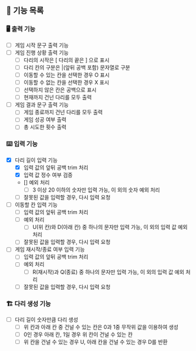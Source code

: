 ## 📝 기능 목록

### 🖥 출력 기능

- [ ] 게임 시작 문구 출력 기능
- [ ] 게임 진행 상황 출력 기능
    - [ ] 다리의 시작은 [ 다리의 끝은 ] 으로 표시
    - [ ] 다리 칸의 구분은 |(앞뒤 공백 포함) 문자열로 구분
    - [ ] 이동할 수 있는 칸을 선택한 경우 O 표시
    - [ ] 이동할 수 없는 칸을 선택한 경우 X 표시
    - [ ] 선택하지 않은 칸은 공백으로 표시
    - [ ] 현재까지 건넌 다리를 모두 출력
- [ ] 게임 결과 문구 출력 기능
    - [ ] 게임 종료까지 건넌 다리를 모두 출력
    - [ ] 게임 성공 여부 출력
    - [ ] 총 시도한 횟수 출력

### ⌨️ 입력 기능

- [X] 다리 길이 입력 기능
    - [X] 입력 값의 앞뒤 공백 trim 처리
    - [X] 입력 값 정수 여부 검증
    - [] 예외 처리
        - [ ] 3 이상 20 이하의 숫자만 입력 가능, 이 외의 숫자 예외 처리
    - [ ] 잘못된 값을 입력할 경우, 다시 입력 요청

- [ ] 이동할 칸 입력 기능
    - [ ] 입력 값의 앞뒤 공백 trim 처리
    - [ ] 예외 처리
        - [ ] U(위 칸)와 D(아래 칸) 중 하나의 문자만 입력 가능, 이 외의 입력 값 예외 처리
    - [ ] 잘못된 값을 입력할 경우, 다시 입력 요청

- [ ] 게임 재시작/종료 여부 입력 기능
    - [ ] 입력 값의 앞뒤 공백 trim 처리
    - [ ] 예외 처리
        - [ ] R(재시작)과 Q(종료) 중 하나의 문자만 입력 가능, 이 외의 입력 값 예외 처리
    - [ ] 잘못된 값을 입력할 경우, 다시 입력 요청

### 🏗 다리 생성 기능

- [ ] 다리 길이 숫자만큼 다리 생성
    - [ ] 위 칸과 아래 칸 중 건널 수 있는 칸은 0과 1중 무작위 값을 이용하여 생성
    - [ ] 0인 경우 아래 칸, 1일 경우 위 칸이 건널 수 있는 칸
    - [ ] 위 칸을 건널 수 있는 경우 U, 아래 칸을 건널 수 있는 경우 D를 반환

